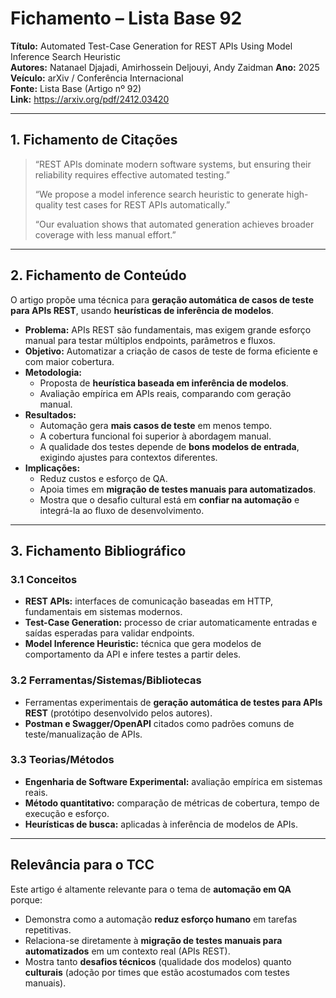 # Fichamento – Lista Base 92
**Título:** Automated Test-Case Generation for REST APIs Using Model Inference Search Heuristic  
**Autores:** Natanael Djajadi, Amirhossein Deljouyi, Andy Zaidman 
**Ano:** 2025  
**Veículo:** arXiv / Conferência Internacional  
**Fonte:** Lista Base (Artigo nº 92)  
**Link:** https://arxiv.org/pdf/2412.03420  

---

## 1. Fichamento de Citações
> “REST APIs dominate modern software systems, but ensuring their reliability requires effective automated testing.”  
>  
> “We propose a model inference search heuristic to generate high-quality test cases for REST APIs automatically.”  
>  
> “Our evaluation shows that automated generation achieves broader coverage with less manual effort.”

---

## 2. Fichamento de Conteúdo
O artigo propõe uma técnica para **geração automática de casos de teste para APIs REST**, usando **heurísticas de inferência de modelos**.  
- **Problema:** APIs REST são fundamentais, mas exigem grande esforço manual para testar múltiplos endpoints, parâmetros e fluxos.  
- **Objetivo:** Automatizar a criação de casos de teste de forma eficiente e com maior cobertura.  
- **Metodologia:**  
  - Proposta de **heurística baseada em inferência de modelos**.  
  - Avaliação empírica em APIs reais, comparando com geração manual.  
- **Resultados:**  
  - Automação gera **mais casos de teste** em menos tempo.  
  - A cobertura funcional foi superior à abordagem manual.  
  - A qualidade dos testes depende de **bons modelos de entrada**, exigindo ajustes para contextos diferentes.  
- **Implicações:**  
  - Reduz custos e esforço de QA.  
  - Apoia times em **migração de testes manuais para automatizados**.  
  - Mostra que o desafio cultural está em **confiar na automação** e integrá-la ao fluxo de desenvolvimento.  

---

## 3. Fichamento Bibliográfico

### 3.1 Conceitos
- **REST APIs:** interfaces de comunicação baseadas em HTTP, fundamentais em sistemas modernos.  
- **Test-Case Generation:** processo de criar automaticamente entradas e saídas esperadas para validar endpoints.  
- **Model Inference Heuristic:** técnica que gera modelos de comportamento da API e infere testes a partir deles.  

### 3.2 Ferramentas/Sistemas/Bibliotecas
- Ferramentas experimentais de **geração automática de testes para APIs REST** (protótipo desenvolvido pelos autores).  
- **Postman e Swagger/OpenAPI** citados como padrões comuns de teste/manualização de APIs.  

### 3.3 Teorias/Métodos
- **Engenharia de Software Experimental:** avaliação empírica em sistemas reais.  
- **Método quantitativo:** comparação de métricas de cobertura, tempo de execução e esforço.  
- **Heurísticas de busca:** aplicadas à inferência de modelos de APIs.  

---

## Relevância para o TCC
Este artigo é altamente relevante para o tema de **automação em QA** porque:  
- Demonstra como a automação **reduz esforço humano** em tarefas repetitivas.  
- Relaciona-se diretamente à **migração de testes manuais para automatizados** em um contexto real (APIs REST).  
- Mostra tanto **desafios técnicos** (qualidade dos modelos) quanto **culturais** (adoção por times que estão acostumados com testes manuais).  
